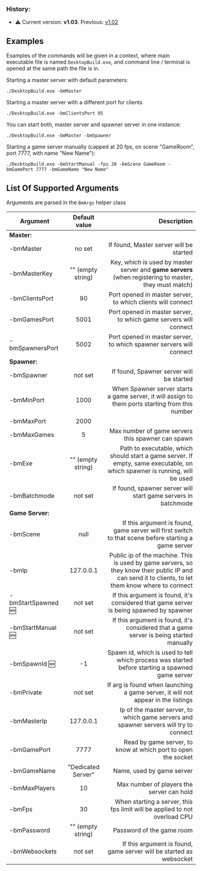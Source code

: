 ### History:

* :warning: Current version: **v1.03**. Previous: [v1.02](https://github.com/alvyxaz/barebones-masterserver/wiki/Command-Line-Arguments/9b1049e46a506702434153d220bfffdd85aab02a)

## Examples

Examples of the commands will be given in a context, where main executable file is named `DesktopBuild.exe`, and command line / terminal is opened at the same path the file is in.

Starting a master server with default parameters:

`./DesktopBuild.exe -bmMaster`

Starting a master server with a different port for clients

`./DesktopBuild.exe -bmClientsPort 85`

You can start both, master server and spawner server in one instance:

`./DesktopBuild.exe -bmMaster -bmSpawner`

Starting a game server manually (capped at 20 fps, on scene "GameRoom", port 7777, with name "New Name"):

`./DesktopBuild.exe -bmStartManual -fps 20 -bmScene GameRoom -bmGamePort 7777 -bmGameName "New Name"`

## List Of Supported Arguments

Arguments are parsed in the `BmArgs` helper class

| Argument       | Default value| Description|
| -------------  |:-------------:| -----:|
| **Master:** |  |  |
| -bmMaster | no set | If found, Master server will be started|
| -bmMasterKey | "" (empty string)| Key, which is used by master server and **game servers** (when registering to master, they must match)|
| -bmClientsPort | 90 | Port opened in master server, to which clients will connect |
| -bmGamesPort | 5001 | Port opened in master server, to which game servers will connect |
| -bmSpawnersPort | 5002 | Port opened in master server, to which spawner servers will connect |
| **Spawner:** |  |  |
| -bmSpawner| not set| If found, Spawner server will be started|
| -bmMinPort | 1000| When Spawner server starts a game server, it will assign to them ports starting from this number|
| -bmMaxPort | 2000| |
| -bmMaxGames| 5 | Max number of game servers this spawner can spawn|
| -bmExe | "" (empty string)| Path to executable, which should start a game server. If empty, same executable, on which spawner is running, will be used |
| -bmBatchmode | not set | If found, spawner server will start game servers in batchmode|
| **Game Server:** |  |  |
| -bmScene | null | If this argument is found, game server will first switch to that scene before starting a game server|
| -bmIp | 127.0.0.1 | Public ip of the machine. This is used by game servers, so they know their public IP and can send it to clients, to let them know where to connect |
| -bmStartSpawned :new: | not set | If this argument is found, it's considered that game server is being spawned by spawner |
| -bmStartManual :new: | not set | If this argument is found, it's considered that a game server is being started manually |
| -bmSpawnId :new: | -1 | Spawn id, which is used to tell which process was started before starting a spawned game server |
| -bmPrivate | not set | If arg is found when launching a game server, it will not appear in the listings|
| -bmMasterIp | 127.0.0.1 | Ip of the master server, to which game servers and spawner servers will try to connect|
| -bmGamePort | 7777 | Read by game server, to know at which port to open the socket |
| -bmGameName | "Dedicated Server" | Name, used by game server |
| -bmMaxPlayers| 10 | Max number of players the server can hold |
| -bmFps | 30 | When starting a server, this fps limit will be applied to not overload CPU |
| -bmPassword | "" (empty string) | Password of the game room|
| -bmWebsockets | not set | If this argument is found, game server will be started as websocket |